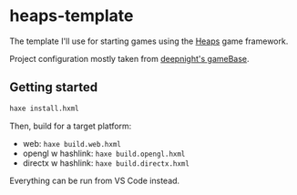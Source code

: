 # heaps-template

The template I'll use for starting games using the [Heaps](https://github.com/HeapsIO/heaps) game framework.

Project configuration mostly taken from [deepnight's gameBase](https://github.com/deepnight/gameBase).

## Getting started

```bash
haxe install.hxml
```

Then, build for a target platform:
- web: `haxe build.web.hxml`
- opengl w hashlink: `haxe build.opengl.hxml`
- directx w hashlink: `haxe build.directx.hxml`

Everything can be run from VS Code instead.
